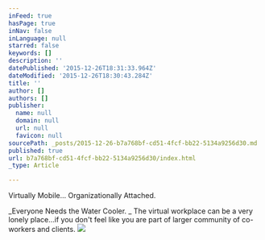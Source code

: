 ```yaml
---
inFeed: true
hasPage: true
inNav: false
inLanguage: null
starred: false
keywords: []
description: ''
datePublished: '2015-12-26T18:31:33.964Z'
dateModified: '2015-12-26T18:30:43.284Z'
title: ''
author: []
authors: []
publisher:
  name: null
  domain: null
  url: null
  favicon: null
sourcePath: _posts/2015-12-26-b7a768bf-cd51-4fcf-bb22-5134a9256d30.md
published: true
url: b7a768bf-cd51-4fcf-bb22-5134a9256d30/index.html
_type: Article

---
```

Virtually Mobile... Organizationally Attached. 

_Everyone Needs the Water Cooler.  _ The virtual workplace can be a very lonely place...if you don't feel like you are part of larger community of co-workers and clients.
![](https://the-grid-user-content.s3-us-west-2.amazonaws.com/33587985-1198-4f74-b38b-bf8562ca0af0.png)